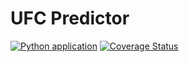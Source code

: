 # UFC Predictor

[![Python application](https://github.com/balaustrada/ufcpredictor/actions/workflows/python--app.yml/badge.svg)](https://github.com/balaustrada/ufcpredictor/actions/workflows/python--app.yml)
[![Coverage Status](https://coveralls.io/repos/github/balaustrada/ufcpredictor/badge.svg?branch=main)](https://coveralls.io/github/balaustrada/ufcpredictor?branch=main)